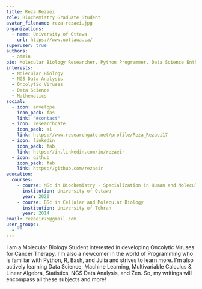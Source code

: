 ```yaml
---
title: Reza Rezaei
role: Biochemistry Graduate Student
avatar_filename: reza-rezaei.jpg
organizations:
  - name: University of Ottawa
    url: https://www.uottawa.ca/
superuser: true
authors:
  - admin
bio: Molecular Biology Researcher, Python Programmer, Data Science Enthusiast
interests:
  - Molecular Biology
  - NGS Data Analysis
  - Oncolytic Viruses
  - Data Science
  - Mathematics
social:
  - icon: envelope
    icon_pack: fas
    link: "#contact"
  - icon: researchgate
    icon_pack: ai
    link: https://www.researchgate.net/profile/Reza_Rezaei17
  - icon: linkedin
    icon_pack: fab
    link: https://in.linkedin.com/in/rezaeir
  - icon: github
    icon_pack: fab
    link: https://github.com/rezaeir
education:
  courses:
    - course: MSc in Biochemistry - Specialization in Human and Molecular Genetics
      institution: University of Ottawa
      year: 2020
    - course: BSc in Cellular and Molecular Biology
      institution: University of Tehran
      year: 2014
email: rezaeir75@gmail.com
user_groups:
  - ""
---
```

<!--StartFragment-->

I am a Molecular Biology Student interested in developing Oncolytic Viruses for Cancer Therapy. I'm also a newcomer in the world of Programming who is familiar with Python, R, Bash, and Julia and strives to learn more. I'm also actively learning Data Science, Machine Learning, Multivariable Calculus & Linear Algebra, Statistics, NGS Data Analysis, and Zen. So, my writings will encompass all these subjects and more!

<!--EndFragment-->